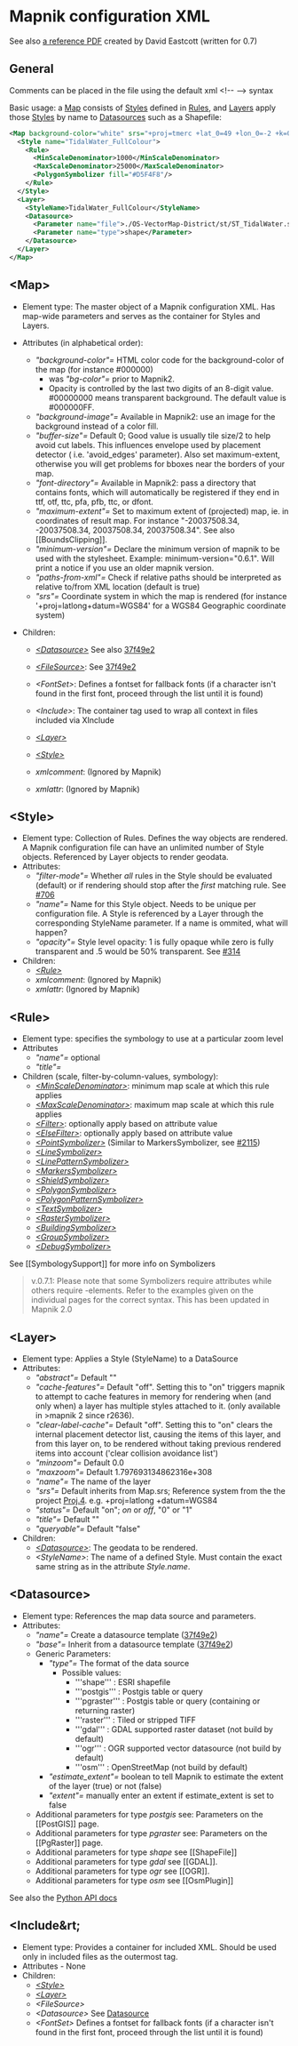 # Mapnik configuration XML

See also [a reference PDF](http://gis.19327.n8.nabble.com/attachment/5340415/0/MapnikXMLDescription.pdf) created by David Eastcott (written for 0.7)

## General

Comments can be placed in the file using the default xml &lt;!-- --> syntax

Basic usage: a [Map](#map) consists of [Styles](#style) defined in [Rules](#rule), and [Layers](#layer) apply those [Styles](#style) by name to [Datasources](#datasource) such as a Shapefile:
```xml
<Map background-color="white" srs="+proj=tmerc +lat_0=49 +lon_0=-2 +k=0.9996012717 +x_0=400000 +y_0=-100000 +ellps=airy +towgs84=446.448,-125.157,542.06,0.1502,0.247,0.8421,-20.4894 +units=m +no_defs">
  <Style name="TidalWater_FullColour">
    <Rule>
      <MinScaleDenominator>1000</MinScaleDenominator>
      <MaxScaleDenominator>25000</MaxScaleDenominator>
      <PolygonSymbolizer fill="#D5F4F8"/>
    </Rule>
  </Style>
  <Layer>
    <StyleName>TidalWater_FullColour</StyleName>
    <Datasource>
      <Parameter name="file">./OS-VectorMap-District/st/ST_TidalWater.shp</Parameter>
      <Parameter name="type">shape</Parameter>
    </Datasource>
  </Layer>
</Map>
```

## &lt;Map&gt;
 * Element type: The master object of a Mapnik configuration XML. Has map-wide parameters and serves as the container for Styles and Layers.
 * Attributes (in alphabetical order):
   * *"background-color"=* HTML color code for the background-color of the map (for instance #000000)
     * was *"bg-color"=* prior to Mapnik2.
     * Opacity is controlled by the last two digits of an 8-digit value. #00000000 means transparent background. The default value is #000000FF.
   * *"background-image"=* Available in Mapnik2: use an image for the background instead of a color fill.
   * *"buffer-size"=* Default 0; Good value is usually tile size/2 to help avoid cut labels. This influences envelope used by placement detector ( i.e. 'avoid_edges' parameter). Also set maximum-extent, otherwise you will get problems for bboxes near the borders of your map.
   * *"font-directory"=* Available in Mapnik2: pass a directory that contains fonts, which will automatically be registered if they end in ttf, otf, ttc, pfa, pfb, ttc, or dfont.
   * *"maximum-extent"=* Set to maximum extent of (projected) map, ie. in coordinates of result map. For instance "-20037508.34, -20037508.34, 20037508.34, 20037508.34". See also [[BoundsClipping]].
   * *"minimum-version"=* Declare the minimum version of mapnik to be used with the stylesheet. Example: minimum-version="0.6.1". Will print a notice if you use an older mapnik version. 
   * *"paths-from-xml"=* Check if relative paths should be interpreted as relative to/from XML location (default is true)
   * *"srs"=* Coordinate system in which the map is rendered (for instance '+proj=latlong+datum=WGS84' for a WGS84 Geographic coordinate system)

 * Children:
   * *[&lt;Datasource&gt;](#datasource)* See also [37f49e2](https://github.com/mapnik/mapnik/commit/37f49e29cce2d334fe9839)
   * *[&lt;FileSource&gt;](#filesource)*: See [37f49e2](https://github.com/mapnik/mapnik/commit/37f49e29cce2d334fe9839)
   * *&lt;FontSet&gt;*: Defines a fontset for fallback fonts (if a character isn't found in the first font, proceed through the list until it is found)
   * *&lt;Include&gt;*: The container tag used to wrap all context in files included via XInclude
   * *[&lt;Layer&gt;](#layer)*
   * *[&lt;Style&gt;](#style)* 

   * *xmlcomment*: (Ignored by Mapnik)
   * *xmlattr*: (Ignored by Mapnik)


## &lt;Style&gt;
 * Element type: Collection of Rules. Defines the way objects are rendered. A Mapnik configuration file can have an unlimited number of Style objects. Referenced by Layer objects to render geodata.
 * Attributes:
   * *"filter-mode"=* Whether *all* rules in the Style should be evaluated (default) or if rendering should stop after the *first* matching rule. See [#706](https://github.com/mapnik/mapnik/issues/706)
   * *"name"=* Name for this Style object. Needs to be unique per configuration file. A Style is referenced by a Layer through the corresponding StyleName parameter. If a name is ommited, what will happen?
   * *"opacity"=* Style level opacity: 1 is fully opaque while zero is fully transparent and .5 would be 50% transparent. See [#314](https://github.com/mapnik/mapnik/issues/314)
 * Children:
   * *[&lt;Rule&gt;](#rule)*
   * *xmlcomment*: (Ignored by Mapnik)
   * *xmlattr*: (Ignored by Mapnik)

## &lt;Rule&gt;
 * Element type: specifies the symbology to use at a particular zoom level
 * Attributes
   * *"name"=* optional
   * *"title"=* 
 * Children (scale, filter-by-column-values, symbology):
   * *[&lt;MinScaleDenominator&gt;](MinScaleDenominator)*: minimum map scale at which this rule applies
   * *[&lt;MaxScaleDenominator&gt;](MaxScaleDenominator)*: maximum map scale at which this rule applies
   * *[&lt;Filter&gt;](Filter)*: optionally apply based on attribute value
   * *[&lt;ElseFilter&gt;](ElseFilter)*: optionally apply based on attribute value
   * *[&lt;PointSymbolizer&gt;](PointSymbolizer)* (Similar to MarkersSymbolizer, see [#2115](https://github.com/mapnik/mapnik/issues/2115))
   * *[&lt;LineSymbolizer&gt;](LineSymbolizer)*
   * *[&lt;LinePatternSymbolizer&gt;](LinePatternSymbolizer)*
   * *[&lt;MarkersSymbolizer&gt;](MarkersSymbolizer)*
   * *[&lt;ShieldSymbolizer&gt;](ShieldSymbolizer)*
   * *[&lt;PolygonSymbolizer&gt;](PolygonSymbolizer)*
   * *[&lt;PolygonPatternSymbolizer&gt;](PolygonPatternSymbolizer)*
   * *[&lt;TextSymbolizer&gt;](TextSymbolizer)*
   * *[&lt;RasterSymbolizer&gt;](RasterSymbolizer)*
   * *[&lt;BuildingSymbolizer&gt;](BuildingSymbolizer)*
   * *[&lt;GroupSymbolizer&gt;](GroupSymbolizer)*
   * *[&lt;DebugSymbolizer&gt;](DebugSymbolizer)*

See [[SymbologySupport]] for more info on Symbolizers

> v.0.7.1: Please note that some Symbolizers require attributes while others require <CssParameter>-elements.
> Refer to the examples given on the individual pages for the correct syntax.
> This has been updated in Mapnik 2.0

## &lt;Layer&gt;
 * Element type: Applies a Style (StyleName) to a DataSource
 * Attributes:
   * *"abstract"=* Default ""
   * *"cache-features"=* Default "off". Setting this to "on" triggers mapnik to attempt to cache features in memory for rendering when (and only when) a layer has multiple styles attached to it. (only available in >mapnik 2 since r2636).
   * *"clear-label-cache"=* Default "off". Setting this to "on" clears the internal placement detector list, causing the items of this layer, and from this layer on, to be rendered without taking previous rendered items into account ('clear collision avoidance list')
   * *"minzoom"=* Default 0.0
   * *"maxzoom"=* Default 1.797693134862316e+308
   * *"name"=* The name of the layer
   * *"srs"=* Default inherits from Map.srs; Reference system from the the project [Proj.4](http://trac.osgeo.org/proj/). e.g. +proj=latlong +datum=WGS84
   * *"status"=* Default "on"; *on* or *off*, "0" or "1"
   * *"title"=* Default ""
   * *"queryable"=* Default "false"
 * Children:
   * *[&lt;Datasource&gt;](#datasource)*: The geodata to be rendered.
   * *&lt;StyleName&gt;*: The name of a defined Style. Must contain the exact same string as in the attribute *Style.name*.

## &lt;Datasource&gt;
 * Element type: References the map data source and parameters.
 * Attributes:
   * *"name"=* Create a datasource template ([37f49e2](https://github.com/mapnik/mapnik/commit/37f49e29cce2d334fe9839))
   * *"base"=* Inherit from a datasource template ([37f49e2](https://github.com/mapnik/mapnik/commit/37f49e29cce2d334fe9839))
   * Generic Parameters:
     * *"type"=* The format of the data source
       * Possible values:
         * '''shape'''	:	ESRI shapefile
         * '''postgis'''	:	Postgis table or query
         * '''pgraster'''	:	Postgis table or query (containing or returning raster)
         * '''raster'''	:	Tiled or stripped TIFF
         * '''gdal'''	:	GDAL supported raster dataset (not build by default)
         * '''ogr'''          :       OGR supported vector datasource (not build by default)
         * '''osm'''		:	OpenStreetMap (not build by default)
     * *"estimate_extent"=* boolean to tell Mapnik to estimate the extent of the layer (true) or not (false)
     * *"extent"=* manually enter an extent if estimate_extent is set to false
   * Additional parameters for type *postgis* see: Parameters on the [[PostGIS]] page. 
   * Additional parameters for type *pgraster* see: Parameters on the [[PgRaster]] page. 
   * Additional parameters for type *shape* see [[ShapeFile]]
   * Additional parameters for type *gdal* see [[GDAL]].
   * Additional parameters for type *ogr* see [[OGR]].
   * Additional parameters for type *osm*  see [[OsmPlugin]]

See also the [Python API docs](http://mapnik.org/docs/v2.1.0/api/python/index.html)

## &lt;Include&rt;
 * Element type: Provides a container for included XML.  Should be used only in included files as the outermost tag.
 * Attributes - None
 * Children:
   * *[&lt;Style&gt;](#style)*
   * *[&lt;Layer&gt;](#layer)*
   * *&lt;FileSource&gt;*
   * *&lt;Datasource&gt;* See [Datasource](#datasource) 
   * *&lt;FontSet&gt;* Defines a fontset for fallback fonts (if a character isn't found in the first font, proceed through the list until it is found)
